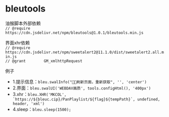 # bleutools
油猴脚本外部依赖  
`// @require      https://cdn.jsdelivr.net/npm/bleutools@1.0.1/bleutools.min.js`

界面xhr依赖  
`// @require      https://cdn.jsdelivr.net/npm/sweetalert2@11.1.0/dist/sweetalert2.all.min.js`  
`// @grant        GM_xmlhttpRequest`

例子  
- 1.提示信息：`bleu.swalInfo("🔴💬刷新页面，重新获取", '', 'center')`  
- 2.界面：`bleu.swalUI('WEBDAV画质', tools.configHtml(), '400px')`  
- 3.xhr：```bleu.XHR('MKCOL', `https://${bleuc.cip}/PanPlaylist/${flag}${tempPath}`, undefined, header, 'xml')```  
- 4.sleep：`bleu.sleep(1500);`
